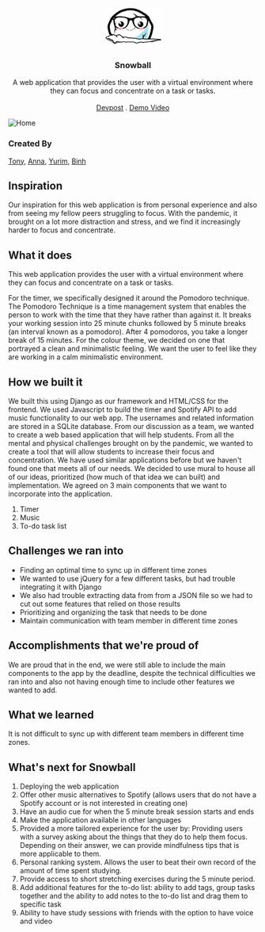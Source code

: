 <br />
<p align="center">
  <a href="https://github.com/thabinhl21/creatica">
    <img src="study/static/img/snowball.png" alt="Mr. Turtle" height="80">
  </a>

  <h3 align="center">Snowball</h3>

  <p align="center">
    A web application that provides the user with a virtual environment where they can focus and concentrate on a task or tasks. 
    <br />
    <br />
    <a href="https://devpost.com/software/pending-pk34gv">Devpost</a>
    .
    <a href="https://www.youtube.com/watch?v=lt-gWDhBzs8&ab_channel=%EB%B0%95%EC%9C%A0%EB%A6%BC8">Demo Video</a>
  </p>
</p>

<!-- ![Snowball Logo](study/static/img/snowball.png) -->

<!-- [![creatica 2022 hackathon snowball demo
](https://img.youtube.com/vi/lt-gWDhBzs8)](https://www.youtube.com/watch?v=lt-gWDhBzs8&ab_channel=%EB%B0%95%EC%9C%A0%EB%A6%BC8) -->

<!-- ![Main website](https://challengepost-s3-challengepost.netdna-ssl.com/photos/production/software_photos/001/922/145/datas/original.jpeg) -->

![Home](https://challengepost-s3-challengepost.netdna-ssl.com/photos/production/software_photos/001/922/145/datas/original.jpeg)

### Created By

[Tony](https://github.com/trobutlef), [Anna](https://github.com/bluebeepie), [Yurim](https://github.com/lina1919), [Binh](https://github.com/thabinhl21)

## Inspiration
Our inspiration for this web application is from personal experience and also from seeing my fellow peers struggling to focus. With the pandemic, it brought on a lot more distraction and stress, and we find it increasingly harder to focus and concentrate.

## What it does
This web application provides the user with a virtual environment where they can focus and concentrate on a task or tasks. 

For the timer, we specifically designed it around the Pomodoro technique. The Pomodoro Technique is a time management system that enables the person to work with the time that they have rather than against it. It breaks your working session into 25 minute chunks followed by 5 minute breaks (an interval known as a pomodoro). After 4 pomodoros, you take a longer break of 15 minutes. For the colour theme, we decided on one that portrayed a clean and minimalistic feeling. We want the user to feel like they are working in a calm minimalistic environment.

## How we built it
We built this using Django as our framework and HTML/CSS for the frontend. We used Javascript to build the timer and Spotify API to add music functionality to our web app. The usernames and related information are stored in a SQLite database. From our discussion as a team, we wanted to create a web based application that will help students. From all the mental and physical challenges brought on by the pandemic, we wanted to create a tool that will allow students to increase their focus and concentration. We have used similar applications before but we haven't found one that meets all of our needs. We decided to use mural to house all of our ideas, prioritized (how much of that idea we can built) and implementation. We agreed on 3 main components that we want to incorporate into the application.

1. Timer
1. Music
1. To-do task list
## Challenges we ran into
* Finding an optimal time to sync up in different time zones 
* We wanted to use jQuery for a few different tasks, but had trouble integrating it with Django
* We also had trouble extracting data from from a JSON file so we had to cut out some features that relied on those results
* Prioritizing and organizing the task that needs to be done
* Maintain communication with team member in different time zones

## Accomplishments that we're proud of
We are proud that in the end, we were still able to include the main components to the app by the deadline, despite the technical difficulties we ran into and also not having enough time to include other features we wanted to add.

## What we learned
It is not difficult to sync up with different team members in different time zones.

## What's next for Snowball
1. Deploying the web application
2. Offer other music alternatives to Spotify (allows users that do not have a Spotify account or is not interested in creating one)
3. Have an audio cue for when the 5 minute break session starts and ends
4. Make the application available in other languages
5. Provided a more tailored experience for the user by: Providing users with a survey asking about the things that they do to help them focus. Depending on their answer, we can provide mindfulness tips that is more applicable to them.
6. Personal ranking system. Allows the user to beat their own record of the amount of time spent studying.
7. Provide access to short stretching exercises during the 5 minute period.
8. Add additional features for the to-do list: ability to add tags, group tasks together and the ability to add notes to the to-do list and drag them to specific task
9. Ability to have study sessions with friends with the option to have voice and video
